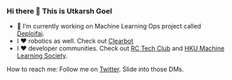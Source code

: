 ### Hi there 👋 This is Utkarsh Goel

- 🔭 I’m currently working on Machine Learning Ops project called [Deploifai](https://deploif.ai).
- I ❤️ robotics as well. Check out [Clearbot](https://clearbot.dev)
- I ❤️ developer communities. Check out [RC Tech Club](https://rctech.club) and [HKU Machine Learning Society](https://hkumls.github.io).

How to reach me: Follow me on [Twitter](https://twitter.com/javachipd). Slide into those DMs.
